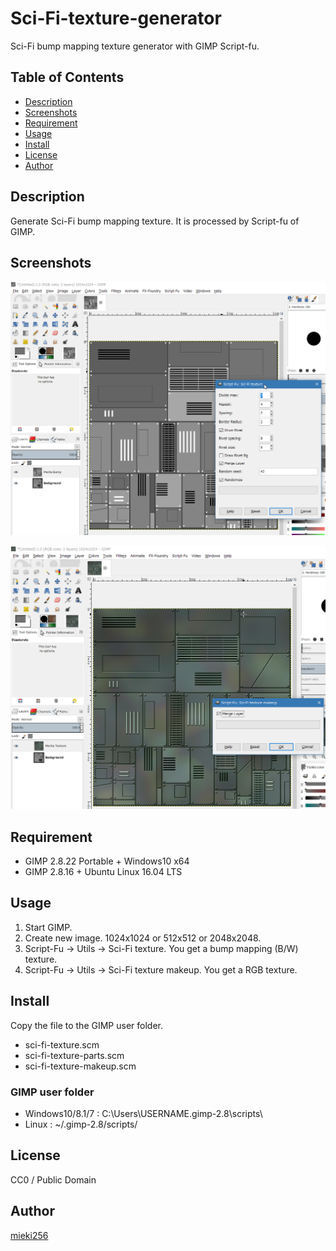 <!-- -*- encoding: utf-8 -*- -->

Sci-Fi-texture-generator
========================

Sci-Fi bump mapping texture generator with GIMP Script-fu.

Table of Contents
-----------------

* [Description](#description)
* [Screenshots](#screenshots)
* [Requirement](#requirement)
* [Usage](#usage)
* [Install](#install)
* [License](#license)
* [Author](#author)


Description
-----------

Generate Sci-Fi bump mapping texture. It is processed by Script-fu of GIMP.


Screenshots
-----------

![Screenshot 01](./screenshots/screenshot01.png)

![Screenshot 02](./screenshots/screenshot02.png)


Requirement
-----------

* GIMP 2.8.22 Portable + Windows10 x64
* GIMP 2.8.16 + Ubuntu Linux 16.04 LTS


Usage
-----

1. Start GIMP.
2. Create new image. 1024x1024 or 512x512 or 2048x2048.
3. Script-Fu -> Utils -> Sci-Fi texture. You get a bump mapping (B/W) texture.
4. Script-Fu -> Utils -> Sci-Fi texture makeup. You get a RGB texture.


Install
-------

Copy the file to the GIMP user folder.

* sci-fi-texture.scm
* sci-fi-texture-parts.scm
* sci-fi-texture-makeup.scm

### GIMP user folder

* Windows10/8.1/7 : C:\Users\USERNAME\.gimp-2.8\scripts\
* Linux : ~/.gimp-2.8/scripts/

License
-------

CC0 / Public Domain


Author
------

[mieki256](https://github.com/mieki256)


